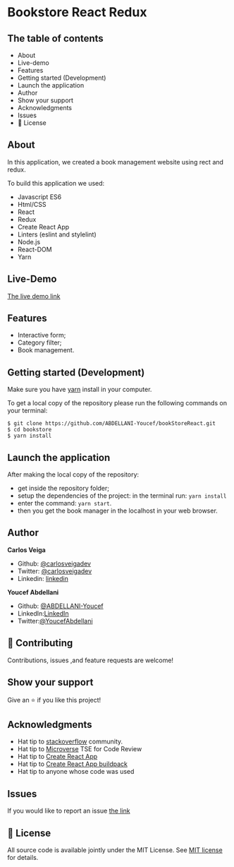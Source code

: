 # Bookstore React Redux

## The table of contents

- About
- Live-demo
- Features
- Getting started (Development)
- Launch the application
- Author
- Show your support
- Acknowledgments
- Issues
- 📝 License

## About

In this application, we created a book management website using rect and redux.

To build this application we used:

- Javascript ES6
- Html/CSS
- React
- Redux
- Create React App
- Linters (eslint and stylelint)
- Node.js
- React-DOM
- Yarn


## Live-Demo

[The live demo link](https://bookstore-microverse.herokuapp.com/)

## Features

- Interactive form;
- Category filter;
- Book management.

## Getting started (Development)

Make sure you have [yarn](https://yarnpkg.com/ ) install in your computer. 

To get a local copy of the repository please run the following commands on your terminal:

```
$ git clone https://github.com/ABDELLANI-Youcef/bookStoreReact.git
$ cd bookstore
$ yarn install
```

## Launch the application

After making the local copy of the repository:
- get inside the repository folder;
- setup the dependencies of the project: in the terminal run: ```yarn install```
- enter the command: ```yarn start```.
- then you get the book manager in the localhost in your web browser.

## Author

**Carlos Veiga**
- Github: [@carlosveigadev](https://github.com/carlosveigadev)
- Twitter: [@carlosveigadev](https://twitter.com/carlosveigadev)
- Linkedin: [linkedin](https://linkedin.com/carlosveigadev)

**Youcef Abdellani**

- Github: [@ABDELLANI-Youcef](https://github.com/ABDELLANI-Youcef)
- LinkedIn:[LinkedIn](linkedin.com/in/youcef-abdellani)
- Twitter:[@YoucefAbdellani](https://twitter.com/YoucefAbdellani)

## 🤝 Contributing

Contributions, issues ,and feature requests are welcome!

## Show your support

Give an ⭐️ if you like this project!

## Acknowledgments

- Hat tip to [stackoverflow](https://stackoverflow.com) community.
- Hat tip to [Microverse](https://www.microverse.org/) TSE for Code Review
- Hat tip to [Create React App](https://github.com/facebook/create-react-app)
- Hat tip to [Create React App buildpack](https://github.com/mars/create-react-app-buildpack)
- Hat tip to anyone whose code was used

## Issues
If you would like to report an issue [the link](https://github.com/ABDELLANI-Youcef/bookStoreReact/issues)

## 📝 License

All source code is available jointly under the MIT License.
See [MIT license](./LICENSE) for details.